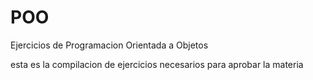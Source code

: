 # POO
Ejercicios de Programacion Orientada a Objetos

esta es la compilacion de ejercicios necesarios para aprobar la materia
